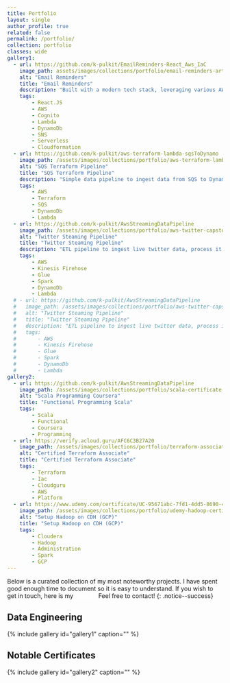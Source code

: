 ```yaml
---
title: Portfolio
layout: single
author_profile: true
related: false
permalink: /portfolio/
collection: portfolio
classes: wide
gallery1:
  - url: https://github.com/k-pulkit/EmailReminders-React_Aws_IaC
    image_path: assets/images/collections/portfolio/email-reminders-article-600x400.png
    alt: "Email Reminders"
    title: "Email Reminders"
    description: "Built with a modern tech stack, leveraging various AWS services for backend functionalities, and React for the frontend"
    tags:
        - React.JS
        - AWS
        - Cognito
        - Lambda
        - DynamoDb
        - SNS
        - Serverless
        - Cloudformation
  - url: https://github.com/k-pulkit/aws-terraform-lambda-sqsToDynamo
    image_path: /assets/images/collections/portfolio/aws-terraform-lambda-600x400.jpg
    alt: "SQS Terraform Pipeline"
    title: "SQS Terraform Pipeline"
    description: "Simple data pipeline to ingest data from SQS to DynamoDb via Lambda and deployed using Terraform for IaC"
    tags:
        - AWS
        - Terraform
        - SQS
        - DynamoDb
        - Lambda
  - url: https://github.com/k-pulkit/AwsStreamingDataPipeline
    image_path: /assets/images/collections/portfolio/aws-twitter-capstone-project-600x400.jpg
    alt: "Twitter Steaming Pipeline"
    title: "Twitter Steaming Pipeline"
    description: "ETL pipeline to ingest live twitter data, process it using serverless Spark on Glue, and show sentiment analysis of Tweets"
    tags:
        - AWS
        - Kinesis Firehose
        - Glue
        - Spark
        - DynamoDb
        - Lambda
  # - url: https://github.com/k-pulkit/AwsStreamingDataPipeline
  #   image_path: /assets/images/collections/portfolio/aws-twitter-capstone-project-600x400.jpg
  #   alt: "Twitter Steaming Pipeline"
  #   title: "Twitter Steaming Pipeline"
  #   description: "ETL pipeline to ingest live twitter data, process it using serverless Spark on Glue, and show sentiment analysis of Tweets to user"
  #   tags:
  #       - AWS
  #       - Kinesis Firehose
  #       - Glue
  #       - Spark
  #       - DynamoDb
  #       - Lambda
gallery2:
  - url: https://github.com/k-pulkit/AwsStreamingDataPipeline
    image_path: /assets/images/collections/portfolio/scala-certificate-600x400.jpg
    alt: "Scala Programming Coursera"
    title: "Functional Programming Scala"
    tags:
        - Scala
        - Functional
        - Coursera
        - Programming
  - url: https://verify.acloud.guru/AFC6C3B27A20
    image_path: /assets/images/collections/portfolio/terraform-associate-600x400.jpg
    alt: "Certified Terraform Associate"
    title: "Certified Terraform Associate"
    tags:
        - Terraform
        - Iac
        - Cloudguru
        - AWS
        - Platform
  - url: https://www.udemy.com/certificate/UC-95671abc-7fd1-4dd5-8690-475fb653bad1/
    image_path: /assets/images/collections/portfolio/udemy-hadoop-certificate-600x400.jpg
    alt: "Setup Hadoop on CDH (GCP)"
    title: "Setup Hadoop on CDH (GCP)"
    tags:
        - Cloudera
        - Hadoop
        - Administration
        - Spark
        - GCP
---
```

<!-- <div style="display: flex; flex-wrap: wrap; justify-content: start; align-items: end; margin: 0; column-gap:1em;">
    <img style="padding: 2px; border: 0.4px solid green; border-radius:2px; margin-bottom:3px" src="https://ghchart.rshah.org/k-pulkit" alt="2016rshah's Github chart" />
    <a style="flex-grow: 1; margin-top:10px" href="https://github.com/k-pulkit" class="btn btn--small btn--linkedin">Checkout my GitHub!</a>
</div> -->




Below is a curated collection of my most noteworthy projects. I have spent good enough time to document so it is easy to understand. If you wish to get in touch, here is my <a style="color: white" href="https://linkedin.com/in/k-pulkit" class="btn btn--small btn--linkedin" title="Follow me"><i class="fab fa-fw fa-linkedin" aria-hidden="true"></i><span> linkedin</span></a> Feel free to contact!
{: .notice--success}

## Data Engineering
{% include gallery id="gallery1" caption="" %}

## Notable Certificates
{% include gallery id="gallery2" caption="" %}